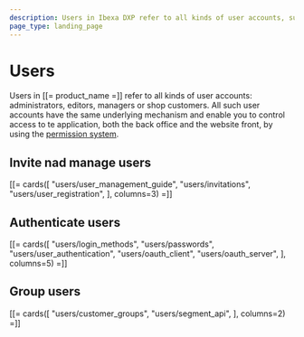 ```yaml
---
description: Users in Ibexa DXP refer to all kinds of user accounts, such as administrators, editors, managers or shop customers.
page_type: landing_page
---
```


# Users

Users in [[= product_name =]] refer to all kinds of user accounts: administrators, editors,
managers or shop customers.
All such user accounts have the same underlying mechanism and enable you to control access to te application, both the back office and the website front, by using the [permission system](permissions.md).

## Invite nad manage users

[[= cards([
"users/user_management_guide",
"users/invitations",
"users/user_registration",
], columns=3) =]]

## Authenticate users

[[= cards([
"users/login_methods",
"users/passwords",
"users/user_authentication",
"users/oauth_client",
"users/oauth_server",
], columns=5) =]]

## Group users

[[= cards([
"users/customer_groups",
"users/segment_api",
], columns=2) =]]
